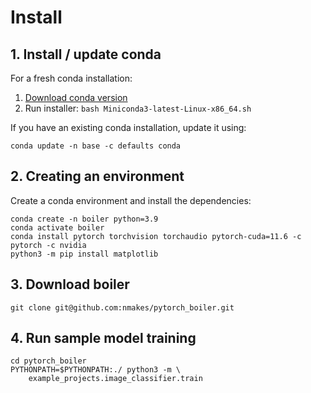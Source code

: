 # Install

## 1. Install / update conda

For a fresh conda installation:

1. [Download conda version](https://docs.conda.io/en/latest/miniconda.html#linux-installers)
2. Run installer: `bash Miniconda3-latest-Linux-x86_64.sh`

If you have an existing conda installation, update it using:

```
conda update -n base -c defaults conda
```

## 2. Creating an environment

Create a conda environment and install the dependencies:

```
conda create -n boiler python=3.9
conda activate boiler
conda install pytorch torchvision torchaudio pytorch-cuda=11.6 -c pytorch -c nvidia
python3 -m pip install matplotlib
```

## 3. Download boiler

```
git clone git@github.com:nmakes/pytorch_boiler.git
```

## 4. Run sample model training
```
cd pytorch_boiler
PYTHONPATH=$PYTHONPATH:./ python3 -m \
    example_projects.image_classifier.train
```